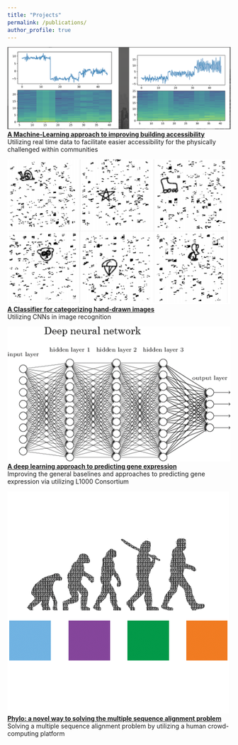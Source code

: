 ```yaml
---
title: "Projects"
permalink: /publications/
author_profile: true
---
```


![alt text](/files/accelerometer.png)
<b>[A Machine-Learning approach to improving building accessibility](http://kmualim.github.io/publications/2018-10-08-yhack)</b> <br>
Utilizing real time data to facilitate easier accessibility for the physically challenged within communities 

![alt text](/images/handdrawn.png)
<b>[A Classifier for categorizing hand-drawn images](http://kmualim.github.io/publications/2018-09-01-classification)</b> <br>
Utilizing CNNs in image recognition

![alt text](/images/deepnn.png)
<b>[A deep learning approach to predicting gene expression](http://kmualim.github.io/publications/2018-10-01-geneexpr)</b> <br>
Improving the general baselines and approaches to predicting gene expression via utilizing L1000 Consortium

![alt text](/images/phylo.png) 
<b>[Phylo: a novel way to solving the multiple sequence alignment problem](http://kmualim.github.io/publications/2018-11-28)</b><br>
Solving a multiple sequence alignment problem by utilizing a human crowd-computing platform
